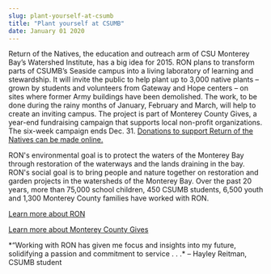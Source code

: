 ```yaml
---
slug: plant-yourself-at-csumb
title: "Plant yourself at CSUMB"
date: January 01 2020
---
```


<p>Return of the Natives, the education and outreach arm of CSU Monterey Bay’s Watershed Institute, has a big idea for 2015. RON plans to transform parts of CSUMB’s Seaside campus into a living laboratory of learning and stewardship. It will invite the public to help plant up to 3,000 native plants – grown by students and volunteers from Gateway and Hope centers – on sites where former Army buildings have been demolished. The work, to be done during the rainy months of January, February and March, will help to create an inviting campus. The project is part of Monterey County Gives, a year&#45;end fundraising campaign that supports local non&#45;profit organizations. The six&#45;week campaign ends Dec. 31. <a href="https://www.montereycountygives.com/environment&#45;sustainability/return&#45;of&#45;the&#45;natives&#45;restoration&#45;education&#45;project/">Donations to support  Return of the Natives can be made online.</a>
</p><p>RON's environmental goal is to protect the waters of the Monterey Bay through restoration of the waterways and the lands draining in the bay. RON's social goal is to bring people and nature together on restoration and garden projects in the watersheds of the Monterey Bay. Over the past 20 years, more than 75,000 school children, 450 CSUMB students, 6,500 youth and 1,300 Monterey County families have worked with RON.
</p><p><a href="http://ron.csumb.edu">Learn more about RON</a>
</p><p><a href="https://www.montereycountygives.com/">Learn more about Monterey County Gives</a>
</p><p>&#42;“Working with RON has given me focus and insights into my future, solidifying a passion and commitment to service . . .&#42; – Hayley Reitman, CSUMB student
</p>
